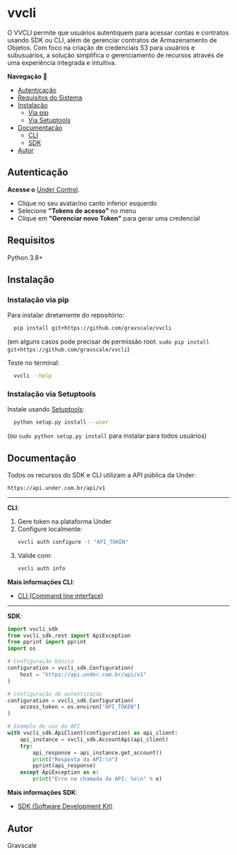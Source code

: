 # vvcli
O VVCLI permite que usuários autentiquem para acessar contas e contratos usando SDK ou CLI, 
além de gerenciar contratos de Armazenamento de Objetos. Com foco na criação de credenciais S3 para usuários e subusuários, 
a solução simplifica o gerenciamento de recursos através de uma experiência integrada e intuitiva.

**Navegação** 🔗

- [Autenticação](#autenticação)
- [Requisitos do Sistema](#requisitos)
- [Instalação](#instalação)
  - [Via pip](#instalação-via-pip)
  - [Via Setuptools](#instalação-via-setuptools)
- [Documentação](#documentação)
  - [CLI](#cli)
  - [SDK](#sdk)
- [Autor](#autor)




## Autenticação
**Acesse o** [Under Control](https://control.under.com.br/).

- Clique no seu avatar/no canto inferior esquerdo
- Selecione **"Tokens de acesso"** no menu
- Clique em **"Gerenciar novo Token"** para gerar uma credencial

## Requisitos
Python 3.8+

## Instalação
### Instalação via pip

Para instalar diretamente do repositório:

```sh
  pip install git+https://github.com/gravscale/vvcli
```
(em alguns casos pode precisar de permissão root: `sudo pip install git+https://github.com/gravscale/vvcli`)

Teste no terminal:
```sh
  vvcli --help
```

### Instalação via Setuptools
Instale usando [Setuptools](http://pypi.python.org/pypi/setuptools):

```sh
  python setup.py install --user
```
(ou `sudo python setup.py install` para instalar para todos usuários)


## Documentação 
Todos os recursos do SDK e CLI utilizam a API pública da Under: 
```
https://api.under.com.br/api/v1
```
---
**CLI**:
1. Gere token na plataforma Under
2. Configure localmente:
   ```bash
   vvcli auth configure -t "API_TOKEN"
   ```
3. Valide com:
   ```bash
   vvcli auth info
   ```
**Mais informações CLI**:
- [CLI (Command line interface)](vvcli/README.md)

---

**SDK**:
```python
import vvcli_sdk
from vvcli_sdk.rest import ApiException
from pprint import pprint
import os

# Configuração básica
configuration = vvcli_sdk.Configuration(
    host = "https://api.under.com.br/api/v1"
)

# Configuração de autenticação
configuration = vvcli_sdk.Configuration(
    access_token = os.environ["API_TOKEN"]
)

# Exemplo de uso da API
with vvcli_sdk.ApiClient(configuration) as api_client:
    api_instance = vvcli_sdk.AccountApi(api_client)
    try:
        api_response = api_instance.get_account()
        print("Resposta da API:\n")
        pprint(api_response)
    except ApiException as e:
        print("Erro na chamada da API: %s\n" % e)
```

**Mais informações SDK**:
- [SDK (Software Development Kit)](vvcli_sdk/README.md)


## Autor
Gravscale